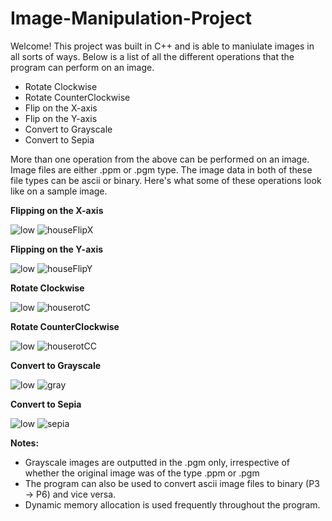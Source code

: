 # Image-Manipulation-Project

Welcome! This project was built in C++ and is able to maniulate images in all sorts of ways. Below is a list of all the different operations that the program can perform on an image. 

* Rotate Clockwise
* Rotate CounterClockwise
* Flip on the X-axis 
* Flip on the Y-axis
* Convert to Grayscale
* Convert to Sepia

More than one operation from the above can be performed on an image. Image files are either .ppm or .pgm type. The image data in both of these file types can be ascii or binary. Here's what some of these operations look like on a sample image. 

**Flipping on the X-axis**

![low](https://user-images.githubusercontent.com/94260151/189504431-71f4309f-9160-43bd-87d5-5b64b8b2da46.jpg)           ![houseFlipX](https://user-images.githubusercontent.com/94260151/189504504-e116224a-207c-4860-8435-6fb885a27441.jpg)

**Flipping on the Y-axis**

![low](https://user-images.githubusercontent.com/94260151/189545665-99d2c2da-0830-41c6-9fba-e476a5849764.jpg)       ![houseFlipY](https://user-images.githubusercontent.com/94260151/189545669-62db99a0-5d2a-4fd9-a524-9ffbce6034e7.jpg)

**Rotate Clockwise** 

![low](https://user-images.githubusercontent.com/94260151/189545968-cbd37deb-d0c1-4994-80a6-26d9fc3ada32.jpg)
![houserotC](https://user-images.githubusercontent.com/94260151/189545970-c061d9a5-3bf3-40f1-88ed-5b6298b423cc.jpg)


**Rotate CounterClockwise**

![low](https://user-images.githubusercontent.com/94260151/189545978-cebd01f9-1ef0-4391-9a8a-3876f692ba6e.jpg)
![houserotCC](https://user-images.githubusercontent.com/94260151/189545984-b7948c27-6914-4c2d-b7bd-2e8f89ba231c.jpg)


**Convert to Grayscale**

![low](https://user-images.githubusercontent.com/94260151/189545990-15642cfe-3d2f-4d62-b930-9d601a984249.jpg)
![gray](https://user-images.githubusercontent.com/94260151/189546000-3aa0cacc-0458-4c31-8033-d842d874ed2f.jpg)


**Convert to Sepia** 

![low](https://user-images.githubusercontent.com/94260151/189546006-d2d7052d-408f-427b-b7cd-6ba76144c193.jpg)
![sepia](https://user-images.githubusercontent.com/94260151/189546013-eb0522d1-fbc9-4691-b4d3-f0d7c941f3da.jpg)


**Notes:**
- Grayscale images are outputted in the .pgm only, irrespective of whether the original image was of the type .ppm or .pgm
- The program can also be used to convert ascii image files to binary (P3 -> P6) and vice versa. 
- Dynamic memory allocation is used frequently throughout the program.  


